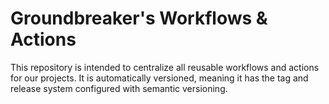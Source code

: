 # Groundbreaker's Workflows & Actions

This repository is intended to centralize all reusable workflows and actions for our projects.
It is automatically versioned, meaning it has the tag and release system configured with semantic versioning.
